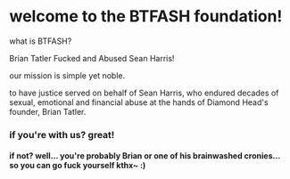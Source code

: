 # welcome to the BTFASH foundation!

what is BTFASH?

Brian Tatler Fucked and Abused Sean Harris!

our mission is simple yet noble.

to have justice served on behalf of Sean Harris, who endured decades of sexual, emotional and financial abuse at the hands of Diamond Head's founder, Brian Tatler.

### if you're with us? great!

#### if not? well... you're probably Brian or one of his brainwashed cronies... so you can go fuck yourself kthx~ :)
